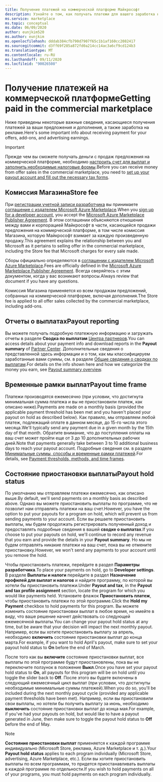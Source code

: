 ```yaml
---
title: Получение платежей на коммерческой платформе Майкрософт
description: Узнайте о том, как получать платежи для вашего заработка на коммерческой платформе Майкрософт.
ms.service: marketplace
ms.topic: conceptual
ms.date: 06/09/2020
author: eunjkim520
ms.author: eunjkim
ms.openlocfilehash: dddab384cfb790d7907f65c1b1af160cc2082417
ms.sourcegitcommit: d3ff69f285a872fd0a214cc14ac3a6cf9cd124b3
ms.translationtype: MT
ms.contentlocale: ru-RU
ms.lasthandoff: 09/11/2020
ms.locfileid: "90026508"
---
```

# <a name="getting-paid-in-the-commercial-marketplace"></a><span data-ttu-id="48816-103">Получение платежей на коммерческой платформе</span><span class="sxs-lookup"><span data-stu-id="48816-103">Getting paid in the commercial marketplace</span></span>

<span data-ttu-id="48816-104">Ниже приведены некоторые важные сведения, касающиеся получения платежей за ваши предложения и дополнения, а также заработка на рекламе.</span><span class="sxs-lookup"><span data-stu-id="48816-104">Here's some important info about receiving payment for your offers, add-ons, and advertising earnings.</span></span>

> [!IMPORTANT]
> <span data-ttu-id="48816-105">Прежде чем вы сможете получать деньги с продаж предложения на коммерческой платформе, необходимо [настроить счет для выплат и заполнить необходимые налоговые формы](marketplace-payout-account-setup.md).</span><span class="sxs-lookup"><span data-stu-id="48816-105">Before you can receive money from offer sales in the commercial marketplace, you need to [set up your payout account and fill out the necessary tax forms](marketplace-payout-account-setup.md).</span></span>

## <a name="store-fee"></a><span data-ttu-id="48816-106">Комиссия Магазина</span><span class="sxs-lookup"><span data-stu-id="48816-106">Store fee</span></span>

<span data-ttu-id="48816-107">При [регистрации учетной записи разработчика](https://go.microsoft.com/fwlink/p/?LinkID=615100) вы принимаете [соглашение с издателем Microsoft Azure Marketplace](https://go.microsoft.com/fwlink/p/?LinkID=699560).</span><span class="sxs-lookup"><span data-stu-id="48816-107">When you [sign up for a developer account](https://go.microsoft.com/fwlink/p/?LinkID=615100), you accept the [Microsoft Azure Marketplace Publisher Agreement](https://go.microsoft.com/fwlink/p/?LinkID=699560).</span></span> <span data-ttu-id="48816-108">В этом соглашении объясняются отношения между вами и корпорацией Майкрософт в части, касающейся продажи предложения на коммерческой платформе, в том числе комиссия Магазина, которую Майкрософт взимает за каждую произведенную продажу.</span><span class="sxs-lookup"><span data-stu-id="48816-108">This agreement explains the relationship between you and Microsoft as it pertains to selling offer in the commercial marketplace, including the Store fee that Microsoft charges for every sale made.</span></span>

<span data-ttu-id="48816-109">Сборы официально определяются в [соглашении с издателем Microsoft Azure Marketplace](https://go.microsoft.com/fwlink/p/?LinkID=699560).</span><span class="sxs-lookup"><span data-stu-id="48816-109">Fees are officially defined in the [Microsoft Azure Marketplace Publisher Agreement](https://go.microsoft.com/fwlink/p/?LinkID=699560).</span></span> <span data-ttu-id="48816-110">Всегда сверяйтесь с этим документом, когда у вас возникают вопросы.</span><span class="sxs-lookup"><span data-stu-id="48816-110">Always review that document if you have any questions.</span></span>

<span data-ttu-id="48816-111">Комиссия Магазина применяется ко всем продажам предложений, собранных на коммерческой платформе, включая дополнения.</span><span class="sxs-lookup"><span data-stu-id="48816-111">The Store fee is applied to all offer sales collected by the commercial marketplace, including add-ons.</span></span>

## <a name="payout-reporting"></a><span data-ttu-id="48816-112">Отчеты о выплатах</span><span class="sxs-lookup"><span data-stu-id="48816-112">Payout reporting</span></span>

<span data-ttu-id="48816-113">Вы можете получать подробную платежную информацию и загружать отчеты в разделе **Сводка по выплатам** [Центра партнеров](https://partner.microsoft.com/dashboard).</span><span class="sxs-lookup"><span data-stu-id="48816-113">You can access details about your payment info and download reports in the **Payout summary** of [Partner Center](https://partner.microsoft.com/dashboard).</span></span> <span data-ttu-id="48816-114">Дополнительные сведения о представленной здесь информации и о том, как мы классифицируем заработанные вами суммы, см. в разделе [Общие сведения о сводках по выплатам](/azure/marketplace/payout-summary-overview).</span><span class="sxs-lookup"><span data-stu-id="48816-114">For details on the info shown here and how we categorize the money you earn, see [Payout summary overview](/azure/marketplace/payout-summary-overview).</span></span>

## <a name="payout-time-frame"></a><span data-ttu-id="48816-115">Временные рамки выплат</span><span class="sxs-lookup"><span data-stu-id="48816-115">Payout time frame</span></span>

<span data-ttu-id="48816-116">Платежи производятся ежемесячно (при условии, что достигнута минимальная сумма платежа и вы не приостановили платеж, как описано ниже).</span><span class="sxs-lookup"><span data-stu-id="48816-116">Payments are made on a monthly basis (provided the applicable payment threshold has been met and you haven't placed your payout on hold as described below).</span></span> <span data-ttu-id="48816-117">Как правило, мы отправляем любой платеж, подлежащий оплате в данном месяце, до 15-го числа этого месяца.</span><span class="sxs-lookup"><span data-stu-id="48816-117">We'll typically send any payment due in a given month by the 15th day of that month.</span></span> <span data-ttu-id="48816-118">Обратите внимание, что до поступления оплаты на ваш счет может пройти еще от 3 до 10 дополнительных рабочих дней.</span><span class="sxs-lookup"><span data-stu-id="48816-118">Note that payments generally take between 3 to 10 additional business days to reach your payout account.</span></span> <span data-ttu-id="48816-119">Подробные сведения см. в разделе [Минимальные суммы, способы и временные рамки платежей](/azure/marketplace/payment-thresholds-methods-timeframes).</span><span class="sxs-lookup"><span data-stu-id="48816-119">For details, see [Payment thresholds, methods, and time frames](/azure/marketplace/payment-thresholds-methods-timeframes).</span></span>

## <a name="payout-hold-status"></a><span data-ttu-id="48816-120">Состояние приостановки выплаты</span><span class="sxs-lookup"><span data-stu-id="48816-120">Payout hold status</span></span>

<span data-ttu-id="48816-121">По умолчанию мы отправляем платежи ежемесячно, как описано выше.</span><span class="sxs-lookup"><span data-stu-id="48816-121">By default, we'll send payments on a monthly basis as described above.</span></span> <span data-ttu-id="48816-122">Однако вы можете приостановить выплаты по программе, что не позволит нам отправлять платежи на ваш счет.</span><span class="sxs-lookup"><span data-stu-id="48816-122">However, you have the option to put your payouts for a program on hold, which will prevent us from sending payments to your account.</span></span> <span data-ttu-id="48816-123">Если вы решаете приостановить выплаты, мы будем продолжать регистрировать полученный доход и предоставлять подробные сведения в вашей **сводке о выплатах**.</span><span class="sxs-lookup"><span data-stu-id="48816-123">If you choose to put your payouts on hold, we'll continue to record any revenue that you earn and provide the details in your **Payout summary**.</span></span> <span data-ttu-id="48816-124">Но мы не будем отправлять никакие платежи на ваш счет, пока вы не отмените приостановку.</span><span class="sxs-lookup"><span data-stu-id="48816-124">However, we won't send any payments to your account until you remove the hold.</span></span>

<span data-ttu-id="48816-125">Чтобы приостановить платежи, перейдите в раздел **Параметры разработчика**.</span><span class="sxs-lookup"><span data-stu-id="48816-125">To place your payments on hold, go to **Developer settings**.</span></span> <span data-ttu-id="48816-126">В разделе **Выплаты и налоги** перейдите в раздел **Назначение профилей для выплат и налогов** и найдите программу, по которой вы хотели бы приостановить платежи.</span><span class="sxs-lookup"><span data-stu-id="48816-126">Under **Payout and tax**, in the **Payout and tax profile assignment** section, locate the program for which you would like payments held.</span></span> <span data-ttu-id="48816-127">Установите флажок **Приостановить платеж**, чтобы приостановить платежи по этой программе.</span><span class="sxs-lookup"><span data-stu-id="48816-127">Click the **Hold my Payment** checkbox to hold payments for this program.</span></span> <span data-ttu-id="48816-128">Вы можете изменить состояние приостановки выплат в любое время, но имейте в виду, что ваше решение начнет действовать со следующей ежемесячной выплаты.</span><span class="sxs-lookup"><span data-stu-id="48816-128">You can change your payout hold status at any time, but be aware that your decision will impact the next monthly payout.</span></span> <span data-ttu-id="48816-129">Например, если вы хотите приостановить выплату за апрель, необходимо **включить** состояние приостановки выплат до конца марта.</span><span class="sxs-lookup"><span data-stu-id="48816-129">For example, if you want to hold April's payout, make sure to set your payout hold status to **On** before the end of March.</span></span>

<span data-ttu-id="48816-130">После того как вы **включите** состояние приостановки выплат, все выплаты по этой программе будут приостановлены, пока вы не переключите ползунок в положение **Выкл**.</span><span class="sxs-lookup"><span data-stu-id="48816-130">Once you have set your payout hold status to **On**, all payouts for this program will be on hold until you toggle the slider back to **Off**.</span></span> <span data-ttu-id="48816-131">После этого вы будете включены в следующий ежемесячный цикл выплат (при условии, что достигнуты необходимые минимальные суммы платежей).</span><span class="sxs-lookup"><span data-stu-id="48816-131">When you do so, you'll be included during the next monthly payout cycle (provided any applicable payment thresholds have been met).</span></span> <span data-ttu-id="48816-132">Например, если вы приостановили свои выплаты, но хотели бы получить выплату за июнь, необходимо **выключить** состояние приостановки выплат до конца мая.</span><span class="sxs-lookup"><span data-stu-id="48816-132">For example, if you've had your payouts on hold, but would like to have a payout generated in June, then make sure to toggle the payout hold status to **Off** before the end of May.</span></span>

> [!NOTE]
> <span data-ttu-id="48816-133">**Состояние приостановки выплат** применяется к каждой программе индивидуально (Microsoft Store, реклама, Azure Marketplace и т. д.).</span><span class="sxs-lookup"><span data-stu-id="48816-133">Your **Payout hold status** applies to each program individually (Microsoft Store, advertising, Azure Marketplace, etc.).</span></span> <span data-ttu-id="48816-134">Если вы хотите приостановить выплаты по всем программам, то придется приостанавливать выплаты в каждой программе по отдельности.</span><span class="sxs-lookup"><span data-stu-id="48816-134">If you wish to hold payments on all of your programs, you must hold payments on each program individually.</span></span>

